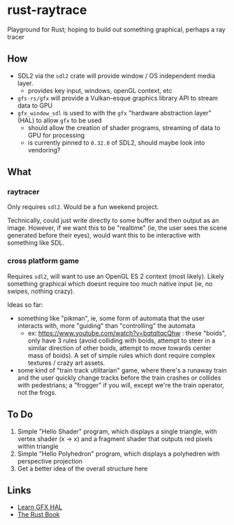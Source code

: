 # rust-raytrace
Playground for Rust; hoping to build out something graphical, perhaps a ray tracer

## How
* SDL2 via the `sdl2` crate will provide window / OS independent media layer.
  - provides key input, windows, openGL context, etc
* `gfs-rs/gfx` will provide a Vulkan-esque graphics library API to stream data to GPU
* `gfx_window_sdl` is used to with the `gfx` "hardware abstraction layer" (HAL) to allow `gfx` to be used
  - should allow the creation of shader programs, streaming of data to GPU for processing
  - is currently pinned to `0.32.0` of SDL2, should maybe look into vendoring? 
  
## What
### raytracer
Only requires `sdl2`. Would be a fun weekend project.
 
Technically, could just write directly to some buffer and then output as an image. However, if we want this to be "realtime" (ie, the user sees the scene generated before their eyes), would want this to be interactive with something like SDL.
 
### cross platform game
Requires `sdl2`, will want to use an OpenGL ES 2 context (most likely).
Likely something graphical which doesnt require too much native input (ie, no swipes, nothing crazy).

Ideas so far:
* something like "pikman", ie, some form of automata that the user interacts with, more "guiding" than "controlling" the automata
  - ex: https://www.youtube.com/watch?v=bqtqltqcQhw : these "boids", only have 3 rules (avoid colliding with boids, attempt to steer in a similar direction of other boids, attempt to move towards center mass of boids). A set of simple rules which dont require complex textures / crazy art assets.
* some kind of "train track utilitarian" game, where there's a runaway train and the user quickly change tracks before the train crashes or collides with pedestrians; a "frogger" if you will, except we're the train operator, not the frogs.

## To Do
1. Simple "Hello Shader" program, which displays a single triangle, with vertex shader (x -> x) and a fragment shader that outputs red pixels within triangle
1. Simple "Hello Polyhedron" program, which displays a polyhedren with perspective projection
1. Get a better idea of the overall structure here

## Links
* [Learn GFX HAL](https://rust-tutorials.github.io/learn-gfx-hal/01_introduction.html)
* [The Rust Book](https://doc.rust-lang.org/book/)
